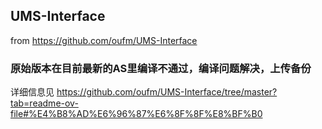 ## UMS-Interface
from https://github.com/oufm/UMS-Interface
### 原始版本在目前最新的AS里编译不通过，编译问题解决，上传备份
详细信息见 https://github.com/oufm/UMS-Interface/tree/master?tab=readme-ov-file#%E4%B8%AD%E6%96%87%E6%8F%8F%E8%BF%B0
